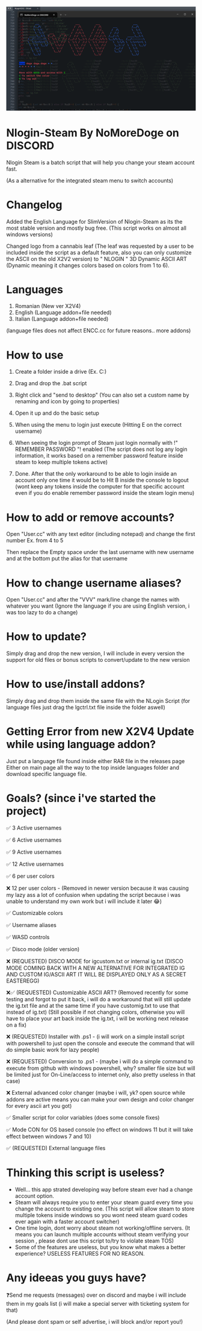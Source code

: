
![alt text](https://github.com/NoMoreDg/Nlogin-Steam/blob/MAIN-NLOGIN/SlimNlogin%20X2V3.png)

# Nlogin-Steam By NoMoreDoge on DISCORD
Nlogin Steam is a batch script that will help you change your steam account fast.

(As a alternative for the integrated steam menu to switch accounts)

# Changelog
Added the English Language for SlimVersion of Nlogin-Steam as its the most
stable version and mostly bug free. (This script works on almost all windows versions)

Changed logo from a cannabis leaf (The leaf was requested by a user to be included inside
the script as a default feature, also you can only customize the ASCII on 
the old X2V2 version) to " NLOGIN " 3D Dynamic ASCII ART (Dynamic meaning it changes colors
based on colors from 1 to 6).

# Languages
1. Romanian (New ver X2V4)
2. English (Language addon+file needed)
3. Italian (Language addon+file needed)

(language files does not affect ENCC.cc for future reasons.. more addons)

# How to use
1. Create a folder inside a drive (Ex. C:\)
   
2. Drag and drop the .bat script
   
3. Right click and "send to desktop" (You can also set a custom name by renaming
 and icon by going to properties)

4. Open it up and do the basic setup

5. When using the menu to login just execute (Hitting E on the correct username)

6. When seeing the login prompt of Steam just login normally with
   !" REMEMBER PASSWORD "! enabled
   (The script does not log any login information, it works based on a
   remember password feature inside steam to keep multiple tokens active)

7. Done. After that the only workaround to be able to login inside an account
   only one time it would be to Hit B inside the console to logout (wont keep
   any tokens inside the computer for that specific account even if you do
   enable remember password inside the steam login menu)

# How to add or remove accounts?
Open "User.cc" with any text editor (including notepad) and change the first number
Ex. from 4 to 5

Then replace the Empty space under the last username with new username and at the bottom
put the alias for that username

# How to change username aliases?
Open "User.cc" and after the "VVV" mark/line change the names with whatever you want
(Ignore the language if you are using English version, i was too lazy to do a change)

# How to update?
Simply drag and drop the new version, I will include in every version the support for
old files or bonus scripts to convert/update to the new version

# How to use/install addons?
Simply drag and drop them inside the same file with the NLogin Script
(for language files just drag the lgctrl.txt file inside the folder aswell)

# Getting Error from new X2V4 Update while using language addon?
Just put a language file found inside either RAR file in the releases page
Either on main page all the way to the top inside languages folder and download
specific language file.

# Goals? (since i've started the project)
✅ 3 Active usernames

✅ 6 Active usernames

✅ 9 Active usernames

✅ 12 Active usernames

✅ 6 per user colors

❌ 12 per user colors - (Removed in newer version because it was causing
  my lazy ass a lot of confusion when updating the script because i was unable to
  understand my own work but i will include it later 😂)

✅ Customizable colors

✅ Username aliases

✅ WASD controls

✅ Disco mode (older version)

❌ (REQUESTED) DISCO MODE for igcustom.txt or internal ig.txt (DISCO MODE COMING
   BACK WITH A NEW ALTERNATIVE FOR INTEGRATED IG AND CUSTOM IG/ASCII ART
   IT WILL BE DISPLAYED ONLY AS A SECRET EASTEREGG)

❌✅ (REQUESTED) Customizable ASCII ART? (Removed recently for some testing and forgot to
  put it back, i will do a workaround that will still update the ig.txt file
  and at the same time if you have customig.txt to use that instead of ig.txt)
  (Still possible if not changing colors, otherwise you will have to place
  your art back inside the ig.txt, i will be working next release on a fix)

❌ (REQUESTED) Installer with .ps1  - (i will work on a simple install script with powershell
  to just open the console and execute the command that will do simple basic work 
  for lazy people)

❌ (REQUESTED) Conversion to .ps1   - (maybe i will do a simple command to execute from github
  with windows powershell, why? smaller file size but will be limited just for
  On-Line/access to internet only, also pretty useless in that case)

❌ External advanced color changer (maybe i will, yk? open source while addons
  are active means you can make your own design and color changer for every ascii 
  art you got)

✅ Smaller script for color variables (does some console fixes)

✅ Mode CON for OS based console (no effect on windows 11 but it will take
   effect between windows 7 and 10)

✅ (REQUESTED) External language files

# Thinking this script is useless?
- Well... this app strated developing way before steam ever had a change account
  option.
- Steam will always require you to enter your steam guard every time you change
  the account to existing one.
  (This script will allow steam to store multiple tokens inside windows so you
  wont need steam guard codes ever again with a faster account switcher)
- One time login, dont worry about steam not working/offline servers.
  (It means you can launch multiple accounts without steam verifying your
  session , please dont use this script to/try to violate steam TOS)
- Some of the features are useless, but you know what makes a better experience?
  USELESS FEATURES FOR NO REASON.

# Any ideeas you guys have?
❓Send me requests (messages) over on discord and maybe i will include
  them in my goals list (i will make a special server with ticketing system for that)

  (And please dont spam or self advertise, i will block and/or report you!)
